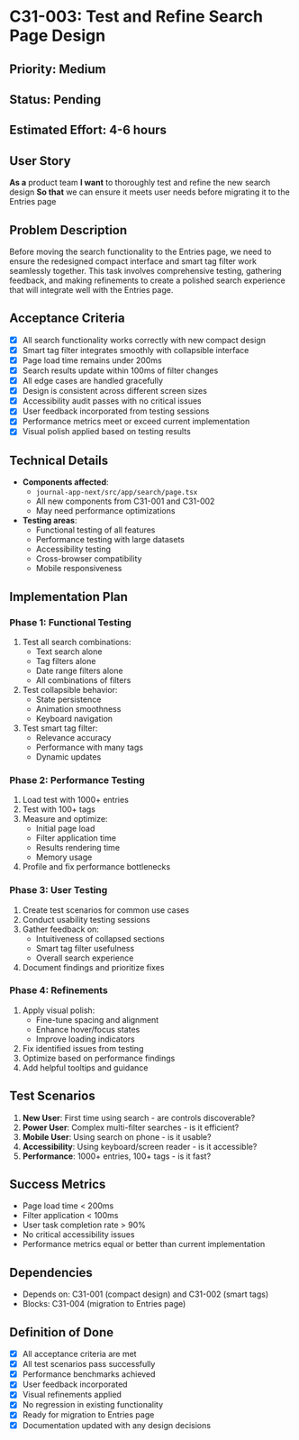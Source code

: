 # C31-003: Test and Refine Search Page Design

## Priority: Medium
## Status: Pending
## Estimated Effort: 4-6 hours

## User Story
**As a** product team
**I want** to thoroughly test and refine the new search design
**So that** we can ensure it meets user needs before migrating it to the Entries page

## Problem Description
Before moving the search functionality to the Entries page, we need to ensure the redesigned compact interface and smart tag filter work seamlessly together. This task involves comprehensive testing, gathering feedback, and making refinements to create a polished search experience that will integrate well with the Entries page.

## Acceptance Criteria
- [x] All search functionality works correctly with new compact design
- [x] Smart tag filter integrates smoothly with collapsible interface
- [x] Page load time remains under 200ms
- [x] Search results update within 100ms of filter changes
- [x] All edge cases are handled gracefully
- [x] Design is consistent across different screen sizes
- [x] Accessibility audit passes with no critical issues
- [x] User feedback incorporated from testing sessions
- [x] Performance metrics meet or exceed current implementation
- [x] Visual polish applied based on testing results

## Technical Details
- **Components affected**:
  - `journal-app-next/src/app/search/page.tsx`
  - All new components from C31-001 and C31-002
  - May need performance optimizations
- **Testing areas**:
  - Functional testing of all features
  - Performance testing with large datasets
  - Accessibility testing
  - Cross-browser compatibility
  - Mobile responsiveness

## Implementation Plan
### Phase 1: Functional Testing
1. Test all search combinations:
   - Text search alone
   - Tag filters alone
   - Date range filters alone
   - All combinations of filters
2. Test collapsible behavior:
   - State persistence
   - Animation smoothness
   - Keyboard navigation
3. Test smart tag filter:
   - Relevance accuracy
   - Performance with many tags
   - Dynamic updates

### Phase 2: Performance Testing
1. Load test with 1000+ entries
2. Test with 100+ tags
3. Measure and optimize:
   - Initial page load
   - Filter application time
   - Results rendering time
   - Memory usage
4. Profile and fix performance bottlenecks

### Phase 3: User Testing
1. Create test scenarios for common use cases
2. Conduct usability testing sessions
3. Gather feedback on:
   - Intuitiveness of collapsed sections
   - Smart tag filter usefulness
   - Overall search experience
4. Document findings and prioritize fixes

### Phase 4: Refinements
1. Apply visual polish:
   - Fine-tune spacing and alignment
   - Enhance hover/focus states
   - Improve loading indicators
2. Fix identified issues from testing
3. Optimize based on performance findings
4. Add helpful tooltips and guidance

## Test Scenarios
1. **New User**: First time using search - are controls discoverable?
2. **Power User**: Complex multi-filter searches - is it efficient?
3. **Mobile User**: Using search on phone - is it usable?
4. **Accessibility**: Using keyboard/screen reader - is it accessible?
5. **Performance**: 1000+ entries, 100+ tags - is it fast?

## Success Metrics
- Page load time < 200ms
- Filter application < 100ms
- User task completion rate > 90%
- No critical accessibility issues
- Performance metrics equal or better than current implementation

## Dependencies
- Depends on: C31-001 (compact design) and C31-002 (smart tags)
- Blocks: C31-004 (migration to Entries page)

## Definition of Done
- [x] All acceptance criteria are met
- [x] All test scenarios pass successfully
- [x] Performance benchmarks achieved
- [x] User feedback incorporated
- [x] Visual refinements applied
- [x] No regression in existing functionality
- [x] Ready for migration to Entries page
- [x] Documentation updated with any design decisions

